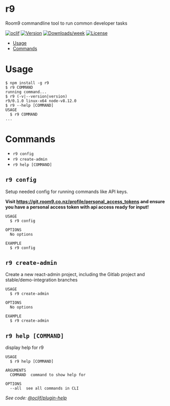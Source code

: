 # r9

Room9 commandline tool to run common developer tasks

[![oclif](https://img.shields.io/badge/cli-oclif-brightgreen.svg)](https://oclif.io)
[![Version](https://img.shields.io/npm/v/r9.svg)](https://npmjs.org/package/@room9/r9)
[![Downloads/week](https://img.shields.io/npm/dw/r9.svg)](https://npmjs.org/package/@room9/r9)
[![License](https://img.shields.io/npm/l/r9.svg)](https://github.com/room9/r9/blob/master/package.json)

<!-- toc -->

- [Usage](#usage)
- [Commands](#commands)
  <!-- tocstop -->

# Usage

<!-- usage -->

```sh-session
$ npm install -g r9
$ r9 COMMAND
running command...
$ r9 (-v|--version|version)
r9/0.1.0 linux-x64 node-v8.12.0
$ r9 --help [COMMAND]
USAGE
  $ r9 COMMAND
...
```

<!-- usagestop -->

# Commands

<!-- commands -->

- `r9 config`
- `r9 create-admin`
- `r9 help [COMMAND]`

## `r9 config`

Setup needed config for running commands like API keys.

**Visit https://git.room9.co.nz/profile/personal_access_tokens and ensure you have a personal access token with api access ready for input!**

```
USAGE
  $ r9 config

OPTIONS
  No options

EXAMPLE
  $ r9 config
```

## `r9 create-admin`

Create a new react-admin project, including the Gitlab project and stable/demo-integration branches

```
USAGE
  $ r9 create-admin

OPTIONS
  No options

EXAMPLE
  $ r9 create-admin
```

## `r9 help [COMMAND]`

display help for r9

```
USAGE
  $ r9 help [COMMAND]

ARGUMENTS
  COMMAND  command to show help for

OPTIONS
  --all  see all commands in CLI
```

_See code: [@oclif/plugin-help](https://github.com/oclif/plugin-help/blob/v2.1.3/src/commands/help.ts)_

<!-- commandsstop -->
